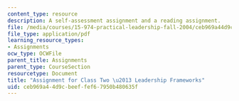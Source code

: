 ```yaml
---
content_type: resource
description: A self-assessment assignment and a reading assignment.
file: /media/courses/15-974-practical-leadership-fall-2004/ceb969a44d9cbeeffef67950b480635f_1st_assignmt.pdf
file_type: application/pdf
learning_resource_types:
- Assignments
ocw_type: OCWFile
parent_title: Assignments
parent_type: CourseSection
resourcetype: Document
title: "Assignment for Class Two \u2013 Leadership Frameworks"
uid: ceb969a4-4d9c-beef-fef6-7950b480635f
---
```

